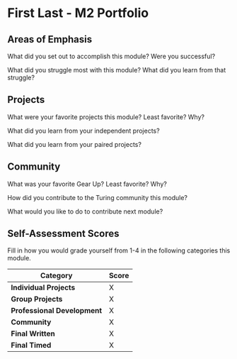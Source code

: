 # First Last - M2 Portfolio

## Areas of Emphasis

What did you set out to accomplish this module? Were you successful?

What did you struggle most with this module? What did you learn from that struggle?


## Projects


What were your favorite projects this module? Least favorite? Why?



What did you learn from your independent projects?


What did you learn from your paired projects?


## Community

What was your favorite Gear Up? Least favorite? Why?


How did you contribute to the Turing community this module?

What would you like to do to contribute next module?


## Self-Assessment Scores

Fill in how you would grade yourself from 1-4 in the following categories this module.

| Category                     | Score |
| -----------------------------| ----- |
| **Individual Projects**      |   X   |
| **Group Projects**           |   X   |
| **Professional Development** |   X   |
| **Community**                |   X   |
| **Final Written**            |   X   |
| **Final Timed**              |   X   |

